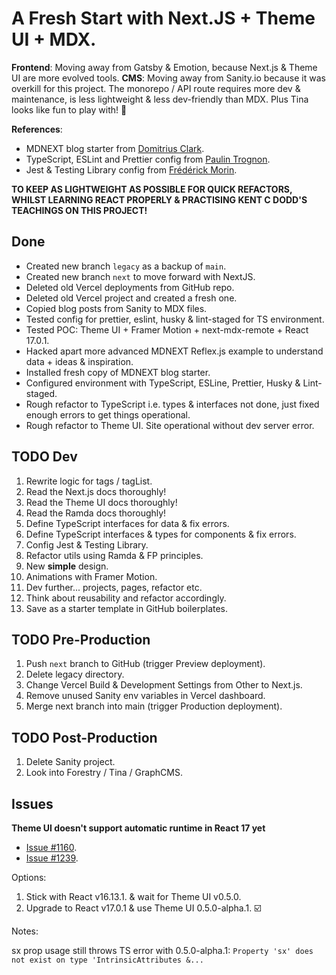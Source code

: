 # A Fresh Start with Next.JS + Theme UI + MDX.

**Frontend**: Moving away from Gatsby & Emotion, because Next.js & Theme UI are more evolved tools.
**CMS**: Moving away from Sanity.io because it was overkill for this project. The monorepo / API route requires more dev & maintenance, is less lightweight & less dev-friendly than MDX. Plus Tina looks like fun to play with! 🚂

**References**:

- MDNEXT blog starter from [Domitrius Clark](https://github.com/domitriusclark/mdnext).
- TypeScript, ESLint and Prettier config from [Paulin Trognon](https://paulintrognon.fr/blog/typescript-prettier-eslint-next-js).
- Jest & Testing Library config from [Frédérick Morin](https://github.com/freddydumont/theme-ui-next-boilerplate).

**TO KEEP AS LIGHTWEIGHT AS POSSIBLE FOR QUICK REFACTORS, WHILST LEARNING REACT PROPERLY & PRACTISING KENT C DODD'S TEACHINGS ON THIS PROJECT!**

## Done

- Created new branch `legacy` as a backup of `main`.
- Created new branch `next` to move forward with NextJS.
- Deleted old Vercel deployments from GitHub repo.
- Deleted old Vercel project and created a fresh one.
- Copied blog posts from Sanity to MDX files.
- Tested config for prettier, eslint, husky & lint-staged for TS environment.
- Tested POC: Theme UI + Framer Motion + next-mdx-remote + React 17.0.1.
- Hacked apart more advanced MDNEXT Reflex.js example to understand data + ideas & inspiration.
- Installed fresh copy of MDNEXT blog starter.
- Configured environment with TypeScript, ESLine, Prettier, Husky & Lint-staged.
- Rough refactor to TypeScript i.e. types & interfaces not done, just fixed enough errors to get things operational.
- Rough refactor to Theme UI. Site operational without dev server error.

## TODO Dev

1. Rewrite logic for tags / tagList.
2. Read the Next.js docs thoroughly!
3. Read the Theme UI docs thoroughly!
4. Read the Ramda docs thoroughly!
5. Define TypeScript interfaces for data & fix errors.
6. Define TypeScript interfaces & types for components & fix errors.
7. Config Jest & Testing Library.
8. Refactor utils using Ramda & FP principles.
9. New **simple** design.
10. Animations with Framer Motion.
11. Dev further... projects, pages, refactor etc.
12. Think about reusability and refactor accordingly.
13. Save as a starter template in GitHub boilerplates.

## TODO Pre-Production

1. Push `next` branch to GitHub (trigger Preview deployment).
2. Delete legacy directory.
3. Change Vercel Build & Development Settings from Other to Next.js.
4. Remove unused Sanity env variables in Vercel dashboard.
5. Merge next branch into main (trigger Production deployment).

## TODO Post-Production

1. Delete Sanity project.
2. Look into Forestry / Tina / GraphCMS.

## Issues

**Theme UI doesn't support automatic runtime in React 17 yet**

- [Issue #1160](https://github.com/system-ui/theme-ui/issues/1160#issuecomment-715530924).
- [Issue #1239](https://github.com/system-ui/theme-ui/issues/1239).

Options:

1. Stick with React v16.13.1. & wait for Theme UI v0.5.0.
2. Upgrade to React v17.0.1 & use Theme UI 0.5.0-alpha.1. ☑️

Notes:

sx prop usage still throws TS error with 0.5.0-alpha.1:
`Property 'sx' does not exist on type 'IntrinsicAttributes &...`

